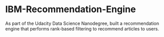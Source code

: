 # IBM-Recommendation-Engine
As part of the Udacity Data Science Nanodegree, built a recommendation engine that performs rank-based filtering to recommend articles to users.
